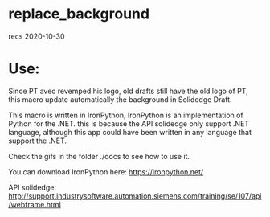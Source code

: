 # replace_background
recs 2020-10-30

Use:
=====
 Since PT avec revemped his logo, old drafts still have the old logo of PT,
 this macro update automatically the background in Solidedge Draft.


This macro is written in IronPython, IronPython is an implementation of Python for the .NET.
this is because the API solidedge only support .NET language, although this app could have
been written in any language that support the .NET.

Check the gifs in the folder ./docs to see how to use it.

You can download IronPython here:
https://ironpython.net/

API solidedge:
http://support.industrysoftware.automation.siemens.com/training/se/107/api/webframe.html